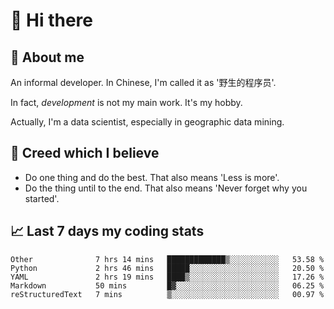 # 👋 Hi there

## :speech_balloon: About me

An informal developer. In Chinese, I'm called it as '野生的程序员'.

In fact, _development_ is not my main work. It's my hobby.

Actually, I'm a data scientist, especially in geographic data mining.

## :see_no_evil: Creed which I believe

- Do one thing and do the best. That also means 'Less is more'.
- Do the thing until to the end. That also means 'Never forget why you started'.

## :chart_with_upwards_trend: Last 7 days my coding stats

<!--START_SECTION:waka-->
```text
Other              7 hrs 14 mins   █████████████▒░░░░░░░░░░░   53.58 % 
Python             2 hrs 46 mins   █████░░░░░░░░░░░░░░░░░░░░   20.50 % 
YAML               2 hrs 19 mins   ████▒░░░░░░░░░░░░░░░░░░░░   17.26 % 
Markdown           50 mins         █▓░░░░░░░░░░░░░░░░░░░░░░░   06.25 % 
reStructuredText   7 mins          ▒░░░░░░░░░░░░░░░░░░░░░░░░   00.97 % 
```
<!--END_SECTION:waka-->
